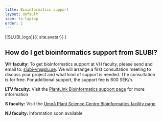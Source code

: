```yaml
---
title: Bioinformatics support
layout: default
icon: fa-laptop
order: 2
---
```

![SLUBI_logo]({{ site.avatar}} )

## How do I get bioinformatics support from SLUBI?

**VH faculty:**
To get bioinformatics support at VH faculty, please send and email to: [slubi-vh@slu.se](slubi-vh@slu.se).
We will arrange a first consultation meeting to discuss your project and what kind of support is needed. The consultation is for free. For additional support, the support fee is 600 SEK/h.

**LTV faculty:**
Visit the [PlantLink Bioinformatics support page](http://www.plantlink.se/about/bioinformatics-support/) for more information

**S faculty:**
Visit the [Umeå Plant Science Centre Bioinformatics facility page](https://www.upsc.se/platforms/upsc-bioinformatics-platform.html)

**NJ faculty:**
Information soon available
